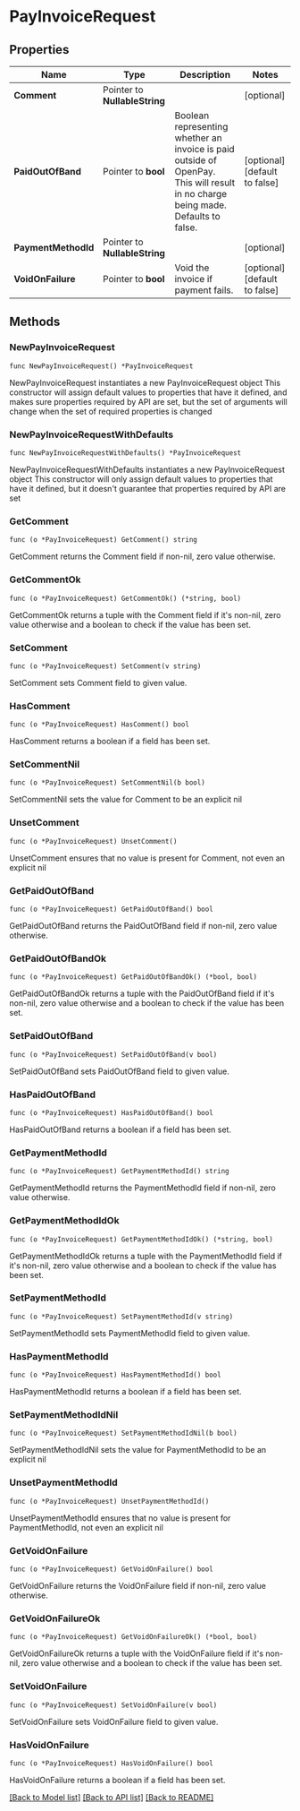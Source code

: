 # PayInvoiceRequest

## Properties

Name | Type | Description | Notes
------------ | ------------- | ------------- | -------------
**Comment** | Pointer to **NullableString** |  | [optional] 
**PaidOutOfBand** | Pointer to **bool** | Boolean representing whether an invoice is paid outside of OpenPay. This will result in no charge being made. Defaults to false. | [optional] [default to false]
**PaymentMethodId** | Pointer to **NullableString** |  | [optional] 
**VoidOnFailure** | Pointer to **bool** | Void the invoice if payment fails. | [optional] [default to false]

## Methods

### NewPayInvoiceRequest

`func NewPayInvoiceRequest() *PayInvoiceRequest`

NewPayInvoiceRequest instantiates a new PayInvoiceRequest object
This constructor will assign default values to properties that have it defined,
and makes sure properties required by API are set, but the set of arguments
will change when the set of required properties is changed

### NewPayInvoiceRequestWithDefaults

`func NewPayInvoiceRequestWithDefaults() *PayInvoiceRequest`

NewPayInvoiceRequestWithDefaults instantiates a new PayInvoiceRequest object
This constructor will only assign default values to properties that have it defined,
but it doesn't guarantee that properties required by API are set

### GetComment

`func (o *PayInvoiceRequest) GetComment() string`

GetComment returns the Comment field if non-nil, zero value otherwise.

### GetCommentOk

`func (o *PayInvoiceRequest) GetCommentOk() (*string, bool)`

GetCommentOk returns a tuple with the Comment field if it's non-nil, zero value otherwise
and a boolean to check if the value has been set.

### SetComment

`func (o *PayInvoiceRequest) SetComment(v string)`

SetComment sets Comment field to given value.

### HasComment

`func (o *PayInvoiceRequest) HasComment() bool`

HasComment returns a boolean if a field has been set.

### SetCommentNil

`func (o *PayInvoiceRequest) SetCommentNil(b bool)`

 SetCommentNil sets the value for Comment to be an explicit nil

### UnsetComment
`func (o *PayInvoiceRequest) UnsetComment()`

UnsetComment ensures that no value is present for Comment, not even an explicit nil
### GetPaidOutOfBand

`func (o *PayInvoiceRequest) GetPaidOutOfBand() bool`

GetPaidOutOfBand returns the PaidOutOfBand field if non-nil, zero value otherwise.

### GetPaidOutOfBandOk

`func (o *PayInvoiceRequest) GetPaidOutOfBandOk() (*bool, bool)`

GetPaidOutOfBandOk returns a tuple with the PaidOutOfBand field if it's non-nil, zero value otherwise
and a boolean to check if the value has been set.

### SetPaidOutOfBand

`func (o *PayInvoiceRequest) SetPaidOutOfBand(v bool)`

SetPaidOutOfBand sets PaidOutOfBand field to given value.

### HasPaidOutOfBand

`func (o *PayInvoiceRequest) HasPaidOutOfBand() bool`

HasPaidOutOfBand returns a boolean if a field has been set.

### GetPaymentMethodId

`func (o *PayInvoiceRequest) GetPaymentMethodId() string`

GetPaymentMethodId returns the PaymentMethodId field if non-nil, zero value otherwise.

### GetPaymentMethodIdOk

`func (o *PayInvoiceRequest) GetPaymentMethodIdOk() (*string, bool)`

GetPaymentMethodIdOk returns a tuple with the PaymentMethodId field if it's non-nil, zero value otherwise
and a boolean to check if the value has been set.

### SetPaymentMethodId

`func (o *PayInvoiceRequest) SetPaymentMethodId(v string)`

SetPaymentMethodId sets PaymentMethodId field to given value.

### HasPaymentMethodId

`func (o *PayInvoiceRequest) HasPaymentMethodId() bool`

HasPaymentMethodId returns a boolean if a field has been set.

### SetPaymentMethodIdNil

`func (o *PayInvoiceRequest) SetPaymentMethodIdNil(b bool)`

 SetPaymentMethodIdNil sets the value for PaymentMethodId to be an explicit nil

### UnsetPaymentMethodId
`func (o *PayInvoiceRequest) UnsetPaymentMethodId()`

UnsetPaymentMethodId ensures that no value is present for PaymentMethodId, not even an explicit nil
### GetVoidOnFailure

`func (o *PayInvoiceRequest) GetVoidOnFailure() bool`

GetVoidOnFailure returns the VoidOnFailure field if non-nil, zero value otherwise.

### GetVoidOnFailureOk

`func (o *PayInvoiceRequest) GetVoidOnFailureOk() (*bool, bool)`

GetVoidOnFailureOk returns a tuple with the VoidOnFailure field if it's non-nil, zero value otherwise
and a boolean to check if the value has been set.

### SetVoidOnFailure

`func (o *PayInvoiceRequest) SetVoidOnFailure(v bool)`

SetVoidOnFailure sets VoidOnFailure field to given value.

### HasVoidOnFailure

`func (o *PayInvoiceRequest) HasVoidOnFailure() bool`

HasVoidOnFailure returns a boolean if a field has been set.


[[Back to Model list]](../README.md#documentation-for-models) [[Back to API list]](../README.md#documentation-for-api-endpoints) [[Back to README]](../README.md)


